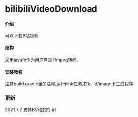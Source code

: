 # bilibiliVideoDownload

#### 介绍
可以下载B站视频

#### 结构
采用javafx作为用户界面
ffmpeg转码


#### 安装教程

注意build.gradle里的注释,运行jlink任务,在build/image下生成程序

### 更新

2021.7.2 支持BV格式的url